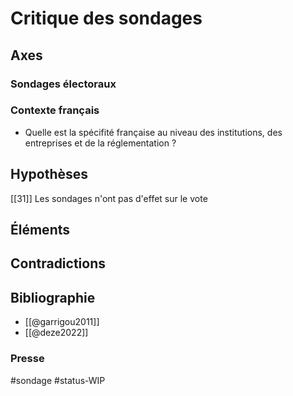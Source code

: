 # Critique des sondages

## Axes
### Sondages électoraux


### Contexte français

- Quelle est la spécifité française au niveau des institutions, des entreprises et de la réglementation ?

## Hypothèses

[[31]] Les sondages n'ont pas d'effet sur le vote

## Éléments

## Contradictions

## Bibliographie

- [[@garrigou2011]]
- [[@deze2022]]

### Presse


#sondage #status-WIP 